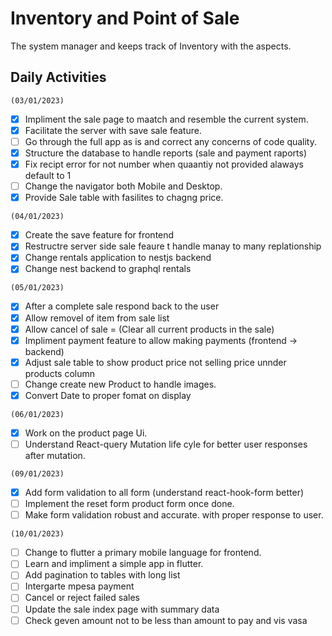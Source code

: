 # Inventory and Point of Sale
The system manager and keeps track of Inventory with the aspects.

## Daily Activities 
`(03/01/2023)`
  - [x] Impliment the sale page to maatch and resemble the current system.
  - [x] Facilitate the server with save sale feature.
  - [ ] Go through the full app as is and correct any concerns of code quality.
  - [x] Structure the database to handle reports (sale and payment raports)
  - [x] Fix recipt error for not number when quaantiy not provided alaways default to 1
  - [ ] Change the navigator both Mobile and Desktop.
  - [x] Provide Sale table with fasilites to chagng price.

`(04/01/2023)`
  - [x] Create the save feature for frontend
  - [x] Restructre server side sale feaure t handle manay to many replationship
  - [x] Change rentals application to nestjs backend 
  - [x] Change nest backend to graphql rentals

`(05/01/2023)`
  - [x] After a complete sale respond back to the user
  - [x] Allow removel of item from sale list
  - [x] Allow cancel of sale = (Clear all current products in the sale)
  - [x] Impliment payment feature to allow making payments (frontend -> backend)
  - [x] Adjust sale table to show product price not selling price unnder products column
  - [ ] Change create new Product to handle images.
  - [x] Convert Date to proper fomat on display

`(06/01/2023)`
  - [x] Work on the product page Ui.
  - [ ] Understand React-query Mutation life cyle for better user responses after mutation.

`(09/01/2023)`
  - [x] Add form validation to all form (understand react-hook-form better)
  - [ ] Implement  the reset form product form once done.
  - [ ] Make form validation robust and accurate. with proper response to user.

`(10/01/2023)`
  - [ ] Change to flutter a primary mobile language for frontend.
  - [ ] Learn and impliment a simple app in flutter.
  - [ ] Add pagination to tables with long list
  - [ ] Intergarte mpesa payment
  - [ ] Cancel or reject failed sales
  - [ ] Update the sale index page with summary data
  - [ ] Check geven amount not to be less than amount to pay and vis vasa

